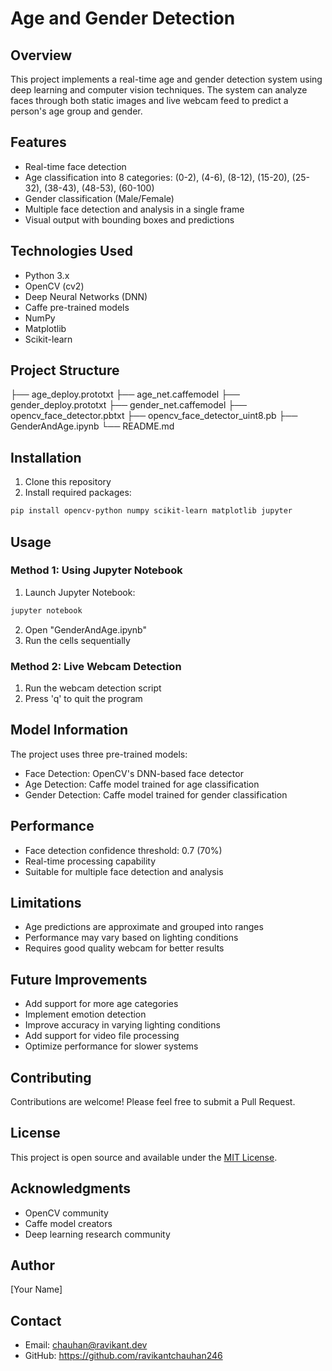 # Age and Gender Detection 

## Overview
This project implements a real-time age and gender detection system using deep learning and computer vision techniques. The system can analyze faces through both static images and live webcam feed to predict a person's age group and gender.

## Features
- Real-time face detection
- Age classification into 8 categories: (0-2), (4-6), (8-12), (15-20), (25-32), (38-43), (48-53), (60-100)
- Gender classification (Male/Female)
- Multiple face detection and analysis in a single frame
- Visual output with bounding boxes and predictions

## Technologies Used
- Python 3.x
- OpenCV (cv2)
- Deep Neural Networks (DNN)
- Caffe pre-trained models
- NumPy
- Matplotlib
- Scikit-learn

## Project Structure

├── age_deploy.prototxt
├── age_net.caffemodel
├── gender_deploy.prototxt
├── gender_net.caffemodel
├── opencv_face_detector.pbtxt
├── opencv_face_detector_uint8.pb
├── GenderAndAge.ipynb
└── README.md

## Installation
1. Clone this repository
2. Install required packages:
```bash
pip install opencv-python numpy scikit-learn matplotlib jupyter
```

## Usage
### Method 1: Using Jupyter Notebook
1. Launch Jupyter Notebook:
```bash
jupyter notebook
```
2. Open "GenderAndAge.ipynb"
3. Run the cells sequentially

### Method 2: Live Webcam Detection
1. Run the webcam detection script
2. Press 'q' to quit the program

## Model Information
The project uses three pre-trained models:
- Face Detection: OpenCV's DNN-based face detector
- Age Detection: Caffe model trained for age classification
- Gender Detection: Caffe model trained for gender classification

## Performance
- Face detection confidence threshold: 0.7 (70%)
- Real-time processing capability
- Suitable for multiple face detection and analysis

## Limitations
- Age predictions are approximate and grouped into ranges
- Performance may vary based on lighting conditions
- Requires good quality webcam for better results

## Future Improvements
- Add support for more age categories
- Implement emotion detection
- Improve accuracy in varying lighting conditions
- Add support for video file processing
- Optimize performance for slower systems

## Contributing
Contributions are welcome! Please feel free to submit a Pull Request.

## License
This project is open source and available under the [MIT License](LICENSE).

## Acknowledgments
- OpenCV community
- Caffe model creators
- Deep learning research community

## Author
[Your Name]

## Contact
- Email: chauhan@ravikant.dev
- GitHub: https://github.com/ravikantchauhan246


